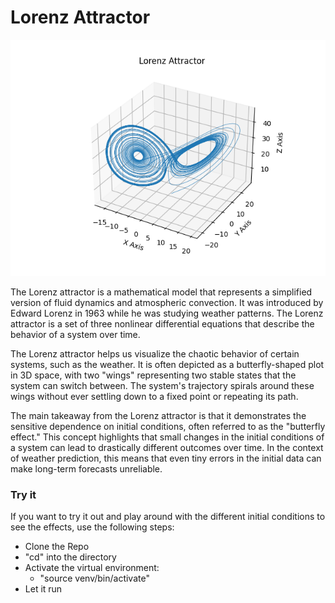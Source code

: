 # Lorenz Attractor

![](lorenz_attractor_picture.png)

The Lorenz attractor is a mathematical model that represents a simplified version of fluid dynamics and atmospheric convection. It was introduced by Edward Lorenz in 1963 while he was studying weather patterns. The Lorenz attractor is a set of three nonlinear differential equations that describe the behavior of a system over time.

The Lorenz attractor helps us visualize the chaotic behavior of certain systems, such as the weather. It is often depicted as a butterfly-shaped plot in 3D space, with two "wings" representing two stable states that the system can switch between. The system's trajectory spirals around these wings without ever settling down to a fixed point or repeating its path.

The main takeaway from the Lorenz attractor is that it demonstrates the sensitive dependence on initial conditions, often referred to as the "butterfly effect." This concept highlights that small changes in the initial conditions of a system can lead to drastically different outcomes over time. In the context of weather prediction, this means that even tiny errors in the initial data can make long-term forecasts unreliable.

### Try it
If you want to try it out and play around with the different initial conditions to see the effects, use the following steps:

- Clone the Repo
- "cd" into the directory
- Activate the virtual environment:
  - "source venv/bin/activate"
- Let it run
